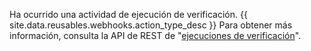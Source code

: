 Ha ocurrido una actividad de ejecución de verificación. {{ site.data.reusables.webhooks.action_type_desc }} Para obtener más información, consulta la API de REST de "[ejecuciones de verificación](/v3/checks/runs/)".